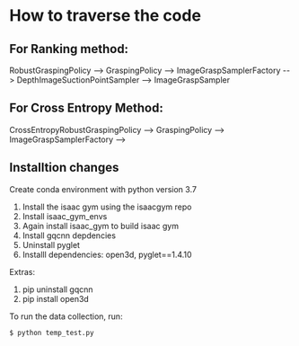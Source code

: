 # How to traverse the code

## For Ranking method:
RobustGraspingPolicy --> GraspingPolicy --> ImageGraspSamplerFactory --> DepthImageSuctionPointSampler --> ImageGraspSampler

## For Cross Entropy Method:
CrossEntropyRobustGraspingPolicy --> GraspingPolicy --> ImageGraspSamplerFactory --> 

## Installtion changes
Create conda environment with python version 3.7
1. Install the isaac gym using the isaacgym repo
2. Install isaac_gym_envs
3. Again install isaac_gym to build isaac gym
4. Install gqcnn depdencies
5. Uninstall pyglet
6. Installl dependencies: open3d, pyglet==1.4.10

Extras:
1. pip uninstall gqcnn
2. pip install open3d

To run the data collection, run:
```bash
$ python temp_test.py
```